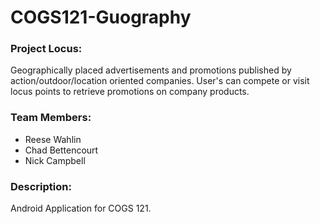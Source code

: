 # COGS121-Guography

### Project Locus:

Geographically placed advertisements and promotions published by action/outdoor/location oriented companies. User's can compete or visit locus points to retrieve promotions on company products.


### Team Members:

- Reese Wahlin
- Chad Bettencourt
- Nick Campbell

### Description:

Android Application for COGS 121.

